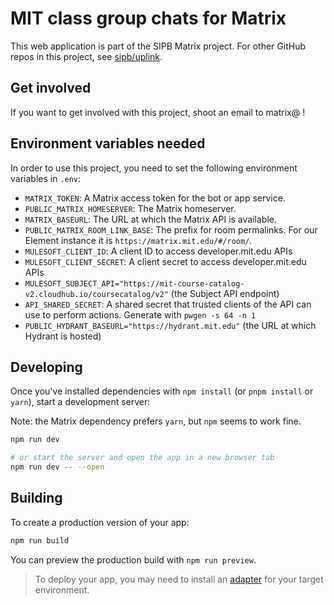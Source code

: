 # MIT class group chats for Matrix

This web application is part of the SIPB Matrix project. For other GitHub repos in this project, see [sipb/uplink](https://github.com/sipb/uplink).

## Get involved

If you want to get involved with this project, shoot an email to matrix@ !

## Environment variables needed

In order to use this project, you need to set the following environment variables in `.env`:

* `MATRIX_TOKEN`: A Matrix access token for the bot or app service.
* `PUBLIC_MATRIX_HOMESERVER`: The Matrix homeserver.
* `MATRIX_BASEURL`: The URL at which the Matrix API is available.
* `PUBLIC_MATRIX_ROOM_LINK_BASE`: The prefix for room permalinks. For our Element instance it is `https://matrix.mit.edu/#/room/`.
* `MULESOFT_CLIENT_ID`: A client ID to access developer.mit.edu APIs
* `MULESOFT_CLIENT_SECRET`: A client secret to access developer.mit.edu APIs
* `MULESOFT_SUBJECT_API="https://mit-course-catalog-v2.cloudhub.io/coursecatalog/v2"` (the Subject API endpoint)
* `API_SHARED_SECRET`: A shared secret that trusted clients of the API can use to perform actions. Generate with `pwgen -s 64 -n 1`
* `PUBLIC_HYDRANT_BASEURL="https://hydrant.mit.edu"` (the URL at which Hydrant is hosted)

## Developing

Once you've installed dependencies with `npm install` (or `pnpm install` or `yarn`), start a development server:

Note: the Matrix dependency prefers `yarn`, but `npm` seems to work fine.

```bash
npm run dev

# or start the server and open the app in a new browser tab
npm run dev -- --open
```

## Building

To create a production version of your app:

```bash
npm run build
```

You can preview the production build with `npm run preview`.

> To deploy your app, you may need to install an [adapter](https://kit.svelte.dev/docs/adapters) for your target environment.
